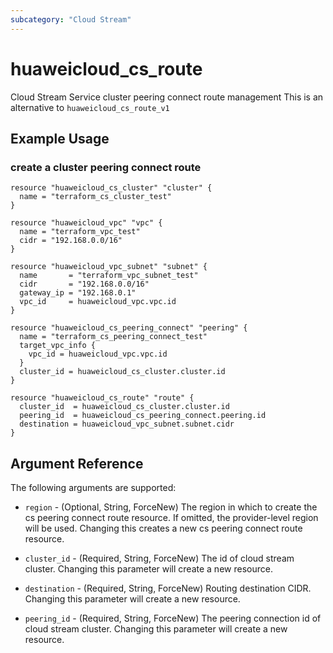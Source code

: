 ```yaml
---
subcategory: "Cloud Stream"
---
```


# huaweicloud_cs_route

Cloud Stream Service cluster peering connect route management
This is an alternative to `huaweicloud_cs_route_v1`

## Example Usage

### create a cluster peering connect route

```hcl
resource "huaweicloud_cs_cluster" "cluster" {
  name = "terraform_cs_cluster_test"
}

resource "huaweicloud_vpc" "vpc" {
  name = "terraform_vpc_test"
  cidr = "192.168.0.0/16"
}

resource "huaweicloud_vpc_subnet" "subnet" {
  name       = "terraform_vpc_subnet_test"
  cidr       = "192.168.0.0/16"
  gateway_ip = "192.168.0.1"
  vpc_id     = huaweicloud_vpc.vpc.id
}

resource "huaweicloud_cs_peering_connect" "peering" {
  name = "terraform_cs_peering_connect_test"
  target_vpc_info {
    vpc_id = huaweicloud_vpc.vpc.id
  }
  cluster_id = huaweicloud_cs_cluster.cluster.id
}

resource "huaweicloud_cs_route" "route" {
  cluster_id  = huaweicloud_cs_cluster.cluster.id
  peering_id  = huaweicloud_cs_peering_connect.peering.id
  destination = huaweicloud_vpc_subnet.subnet.cidr
}
```

## Argument Reference

The following arguments are supported:

* `region` - (Optional, String, ForceNew) The region in which to create the cs peering connect route resource. If omitted, the provider-level region will be used. Changing this creates a new cs peering connect route resource.

* `cluster_id` - (Required, String, ForceNew) The id of cloud stream cluster. Changing this parameter will create a new resource.

* `destination` - (Required, String, ForceNew) Routing destination CIDR. Changing this parameter will create a new resource.

* `peering_id` - (Required, String, ForceNew) The peering connection id of cloud stream cluster. Changing this parameter will create a new resource.

